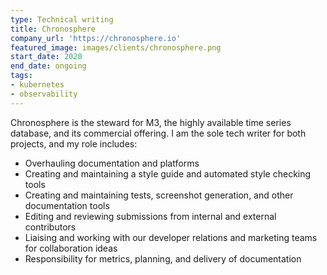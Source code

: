 ```yaml
---
type: Technical writing
title: Chronosphere
company_url: 'https://chronosphere.io'
featured_image: images/clients/chronosphere.png
start_date: 2020
end_date: ongoing
tags:
- kubernetes
- observability
---
```


Chronosphere is the steward for M3, the highly available time series database, and its commercial offering. I am the sole tech writer for both projects, and my role includes:

-   Overhauling documentation and platforms
-   Creating and maintaining a style guide and automated style checking tools
-   Creating and maintaining tests, screenshot generation, and other documentation tools
-   Editing and reviewing submissions from internal and external contributors
-   Liaising and working with our developer relations and marketing teams for collaboration ideas
-   Responsibility for metrics, planning, and delivery of documentation